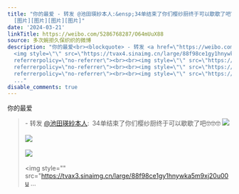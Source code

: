 ```yaml
---
title: "你的最爱 - 转发 @池田瑛紗本人:&ensp;34单结束了你们樱纱厨终于可以歇歇了吧\U0001F913\U0001F913\U0001F913
  [图片][图片][图片][图片]"
date: '2024-03-21'
linkTitle: https://weibo.com/5286768287/O64mUuX88
source: 多次婉拒久保织织的微博
description: "你的最爱<br><blockquote> - 转发 <a href=\"https://weibo.com/2298055905\" target=\"_blank\">@池田瑛紗本人</a>: 34单结束了你们樱纱厨终于可以歇歇了吧\U0001F913\U0001F913\U0001F913
  <img style=\"\" src=\"https://tvax4.sinaimg.cn/large/88f98ce1gy1hnywk987d3j21400u010d.jpg\"
  referrerpolicy=\"no-referrer\"><br><br><img style=\"\" src=\"https://tvax2.sinaimg.cn/large/88f98ce1gy1hnywk8miqxj21910u0ai6.jpg\"
  referrerpolicy=\"no-referrer\"><br><br><img style=\"\" src=\"https://tvax2.sinaimg.cn/large/88f98ce1gy1hnywk9m4l9j21400u0wk9.jpg\"
  referrerpolicy=\"no-referrer\"><br><br><img style=\"\" src=\"https://tvax3.sinaimg.cn/large/88f98ce1gy1hnywka5m9xj20u00u
  ..."
disable_comments: true
---
```

你的最爱<br><blockquote> - 转发 <a href="https://weibo.com/2298055905" target="_blank">@池田瑛紗本人</a>: 34单结束了你们樱纱厨终于可以歇歇了吧🤓🤓🤓 <img style="" src="https://tvax4.sinaimg.cn/large/88f98ce1gy1hnywk987d3j21400u010d.jpg" referrerpolicy="no-referrer"><br><br><img style="" src="https://tvax2.sinaimg.cn/large/88f98ce1gy1hnywk8miqxj21910u0ai6.jpg" referrerpolicy="no-referrer"><br><br><img style="" src="https://tvax2.sinaimg.cn/large/88f98ce1gy1hnywk9m4l9j21400u0wk9.jpg" referrerpolicy="no-referrer"><br><br><img style="" src="https://tvax3.sinaimg.cn/large/88f98ce1gy1hnywka5m9xj20u00u ...